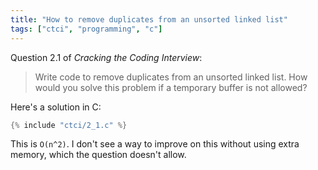 ```yaml
---
title: "How to remove duplicates from an unsorted linked list"
tags: ["ctci", "programming", "c"]
---
```


Question 2.1 of _Cracking the Coding Interview_:

> Write code to remove duplicates from an unsorted linked list.
> How would you solve this problem if a temporary buffer is not allowed?

Here's a solution in C:

```c
{% include "ctci/2_1.c" %}
```

This is `O(n^2)`.
I don't see a way to improve on this without using extra memory,
which the question doesn't allow.